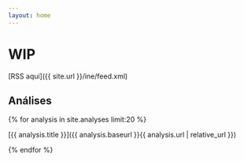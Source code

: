 ```yaml
---
layout: home
---
```

# WIP

[RSS aqui]({{ site.url }}/ine/feed.xml)

## Análises
{% for analysis in site.analyses limit:20 %}

[{{ analysis.title }}]({{ analysis.baseurl }}{{ analysis.url | relative_url }})

{% endfor %}